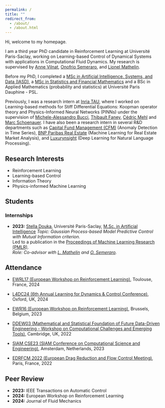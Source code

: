 ```yaml
---
permalink: /
title: ""
redirect_from: 
  - /about/
  - /about.html
---
```


Hi, welcome to my homepage.

I am a third year PhD candidate in Reinforcement Learning at Université Paris-Saclay, working on Learning-based Control of Dynamical Systems with applications in Computational Fluid Dynamics.
My research is supervised by [Anne Vilnat](https://perso.limsi.fr/anne/), [Onofrio Semeraro](https://scholar.google.fr/citations?user=kregZ48AAAAJ&hl=en), and [Lionel Mathelin](https://perso.limsi.fr/mathelin/).

Before my PhD, I completed a [MSc in Artificial Intelligence, Systems, and Data (IASD)](https://www.masteriasd.eu/fr/), a [MSc in Statistics and Financial Mathematics](https://dauphine.psl.eu/formations/masters/mathematiques-et-applications/m2-ingenierie-statistique-et-financiere) and a BSc in Applied Mathematics (probability and statistics)  at Université Paris Dauphine - PSL.

Previously, I was a research intern at [Inria TAU](https://team.inria.fr/tau2/team-members/), where I worked on Learning-based methods for Stiff Differential Equations: Koopman operator theory and Physics-Informed Neural Networks (PINNs) under the supervision of [Michele-Alessandro Bucci](https://www.researchgate.net/profile/Michele-Bucci), [Thibault Faney](https://scholar.google.fr/citations?user=6mNJCMUAAAAJ&hl=fr), [Cédric Mehl](https://scholar.google.fr/citations?user=6m0FNwIAAAAJ&hl=fr) and [Marc Schoenauer](https://www.lri.fr/~marc/).
I have also been a research intern in several R&D departments such as [Capital Fund Management (CFM)](https://www.cfm.fr/) (Anomaly Detection in Time Series), [BNP Paribas Real Estate](https://www.realestate.bnpparibas.com/) (Machine Learning for Real Estate Market Analysis), and [Luxurynsight](https://www.luxurynsight.com/) (Deep Learning for Natural Language Processing).


## Research Interests
- Reinforcement Learning
- Learning-based Control
- Information Theory
- Physics-informed Machine Learning


## Students
### Internships
- **2023:** [Stella Douka](https://scholar.google.com/citations?user=bV4mjlQAAAAJ&hl=en), Université Paris-Saclay, [M.Sc. in Artificial Intelligence](https://www.universite-paris-saclay.fr/en/education/master/mathematics-and-applications/m2-mathematiques-et-intelligence-artificielle)
  *Topic: Gaussian Process-based Model Predictive Control with Mutual Information criterion.*  
  Led to a publication in the [Proceedings of Machine Learning Research (PMLR)](https://proceedings.mlr.press/v242/hosseinkhan-boucher24a.html).  
  *Role: Co-advisor with [L. Mathelin](https://perso.limsi.fr/mathelin/) and [O. Semeraro](https://scholar.google.fr/citations?user=kregZ48AAAAJ&hl=en).*


## Attendance
- [EWRL17 (European Workshop on Reinforcement Learning)](https://ewrl.wordpress.com/ewrl17-2024/), Toulouse, France, 2024

- [L4DC24 (6th Annual Learning for Dynamics & Control Conference)](https://l4dc.web.ox.ac.uk/home), Oxford, UK, 2024

- [EWR16 (European Workshop on Reinforcement Learning)](https://ewrl.wordpress.com/past-ewrl/ewrl16-2023/), Brussels, Belgium, 2023 

- [DDEW03 (Mathematical and Statistical Foundation of Future Data-Driven Engineering - Workshop on Computational Challenges and Emerging Tools)](https://www.newton.ac.uk/event/ddew03/), Cambridge, UK, 2022

- [SIAM CSE23 (SIAM Conference on Computational Science and Engineering)](https://www.siam.org/conferences-events/past-event-archive/cse23/), Amsterdam, Netherlands, 2023

- [EDRFCM 2022 (European Drag Reduction and Flow Control Meeting)](https://www.ercoftac.org/events/edrfcm2022/), Paris, France, 2022




## Peer Review
- **2023:** IEEE Transactions on Automatic Control
- **2024:** European Workshop on Reinforcement Learning
- **2024:** Journal of Fluid Mechanics
